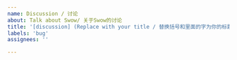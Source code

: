 ```yaml
---
name: Discussion / 讨论
about: Talk about Swow/ 关于Swow的讨论
title: '[discussion] (Replace with your title / 替换括号和里面的字为你的标题)'
labels: 'bug'
assignees: ''

---
```

<!-- Feel free to discuss Swow -->
<!-- 畅所欲言 -->

<!--
We DONOT enforce a "conduct of something", that's so serious, this is only some recommendation.
我们不搞那种“XX原则”，这只是一些建议。

Bad discussion make nonsense: "Swow is shit" / "Swow is awesome"
不好的讨论没有意义： “Swow是坨屎” / “Swow真强”
Good discussion is helpful for improve: "Swow is shit because it have poor perfomance when proceeding some workload in some situation"
好的讨论是对开发有帮助的： “Swow是坨屎因为它在什么情况下处理什么工作性能太差了”
Bad discussion donot respect others: "Swow have ability to cancel I/O bound operations, golang io cannot, golang sucks"
不好的讨论不尊重他人：“Swow 可以取消IO操作, go不行，垃圾go”
Good discussion respect others: "Swow have ability to cancel I/O bound operations, golang io cannot, let us share the idea to them!"
好的讨论尊重他人：“Swow 可以取消IO操作, go不行，得向他们分享下这种操作”

In additional： please "speak English" / 请 "说人话"
-->
